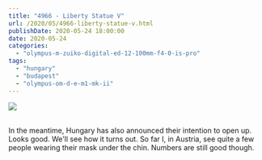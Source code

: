 ```yaml
---
title: "4966 - Liberty Statue V"
url: /2020/05/4966-liberty-statue-v.html
publishDate: 2020-05-24 18:00:00
date: 2020-05-24
categories: 
  - "olympus-m-zuiko-digital-ed-12-100mm-f4-0-is-pro"
tags: 
  - "hungary"
  - "budapest"
  - "olympus-om-d-e-m1-mk-ii"
---
```

<div class="container">
<div class="center"><a target="_blank" href="https://d25zfm9zpd7gm5.cloudfront.net/1200x1200/2018/20180521_121321_lr.jpg"><img class="webfeedsFeaturedVisual" src="https://d25zfm9zpd7gm5.cloudfront.net/0600x0600/2018/20180521_121321_lr.jpg" /></a></div>
</div>
<br />

In the meantime, Hungary has also announced their intention to open
up. Looks good. We'll see how it turns out. So far I, in Austria,
see quite a few people wearing their mask under the chin. Numbers
are still good though.
